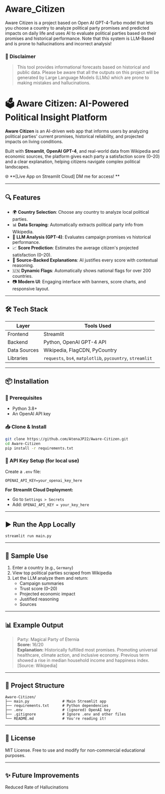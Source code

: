 # Aware_Citizen
Aware Citizen is a project based on Open AI GPT-4-Turbo model that lets you choose a country to analyze political party promises and predicted impacts on daily life and uses AI to evaluate political parties based on their promises and historical performance. Note that this system is LLM-Based and is prone to hallucinations and incorrect analysis!

### 🚨 Disclaimer

> This tool provides informational forecasts based on historical and public data. Please be aware that all the outputs on this project will be generated by Large Language Models (LLMs) which are prone to making mistakes and hallucinations.
>


# 🗳️ Aware Citizen: AI-Powered Political Insight Platform

**Aware Citizen** is an AI-driven web app that informs users by analyzing political parties' current promises, historical reliability, and projected impacts on living conditions.

Built with **Streamlit**, **OpenAI GPT-4**, and real-world data from Wikipedia and economic sources, the platform gives each party a satisfaction score (0–20) and a clear explanation, helping citizens navigate complex political landscapes.

🌐 **[Live App on Streamlit Cloud] DM me for access! ** 

---

## 🔍 Features

- 🌍 **Country Selection**: Choose any country to analyze local political parties.
- 📊 **Data Scraping**: Automatically extracts political party info from Wikipedia.
- 🤖 **LLM Analysis (GPT-4)**: Evaluates campaign promises vs historical performance.
- 📈 **Score Prediction**: Estimates the average citizen's projected satisfaction (0–20).
- 🧠 **Source-Backed Explanations**: AI justifies every score with contextual reasoning.
- 🇺🇳 **Dynamic Flags**: Automatically shows national flags for over 200 countries.
- 📷 **Modern UI**: Engaging interface with banners, score charts, and responsive layout.

---

## 🛠️ Tech Stack

| Layer        | Tools Used                         |
|--------------|------------------------------------|
| Frontend     | Streamlit                          |
| Backend      | Python, OpenAI GPT-4 API           |
| Data Sources | Wikipedia, FlagCDN, PyCountry      |
| Libraries    | `requests`, `bs4`, `matplotlib`, `pycountry`, `streamlit` |

---

## 📦 Installation

### 🔧 Prerequisites
- Python 3.8+
- An OpenAI API key

### 📥 Clone & Install
```bash
git clone https://github.com/AtenaJP22/Aware-Citizen.git
cd Aware-Citizen
pip install -r requirements.txt
```

### 🔐 API Key Setup (for local use)
Create a `.env` file:
```
OPENAI_API_KEY=your_openai_key_here
```

**For Streamlit Cloud Deployment:**
- Go to `Settings > Secrets`
- Add: `OPENAI_API_KEY = your_key_here`

---

## ▶️ Run the App Locally
```bash
streamlit run main.py
```

---

## 🧪 Sample Use

1. Enter a country (e.g., `Germany`)
2. View top political parties scraped from Wikipedia
3. Let the LLM analyze them and return:
   - Campaign summaries
   - Trust score (0–20)
   - Projected economic impact
   - Justified reasoning
   - Sources

---

## 📊 Example Output

> Party: Magical Party of Eternia  
> **Score:** 16/20  
> **Explanation:** Historically fulfilled most promises. Promoting universal healthcare, climate action, and inclusive economy. Previous term showed a rise in median household income and happiness index. [Source: Wikipedia]

---

## 📁 Project Structure

```
Aware-Citizen/
├── main.py               # Main Streamlit app
├── requirements.txt      # Python dependencies
├── .env                  # (ignored) OpenAI key
├── .gitignore            # Ignore .env and other files
└── README.md             # You're reading it!
```

---

## 📄 License

MIT License. Free to use and modify for non-commercial educational purposes.

---

## ✨ Future Improvements

Reduced Rate of Hallucinations
